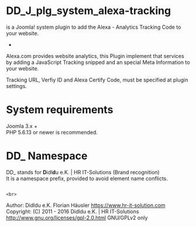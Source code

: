 # DD_J_plg_system_alexa-tracking
is a Joomla! system plugin to add the Alexa - Analytics Tracking Code to your website.

-
Alexa.com provides website analytics, this Plugin implement that services                  <br>
by adding a JavaScript Tracking snipped and an special Meta Information to your website.

Tracking URL, Verfiy ID and Alexa Certify Code, must be specified at plugin settings.

# System requirements
Joomla 3.x +                                                                                <br>
PHP 5.6.13 or newer is recommended.

# DD_ Namespace
DD_ stands for  **D**idl**d**u e.K. | HR IT-Solutions (Brand recognition)                   <br>
It is a namespace prefix, provided to avoid element name conflicts.

                                                                                            <br>
Author: Didldu e.K. Florian Häusler https://www.hr-it-solution.com                          <br>
Copyright: (C) 2011 - 2016 Didldu e.K. | HR IT-Solutions                                    <br>
http://www.gnu.org/licenses/gpl-2.0.html GNU/GPLv2 only
